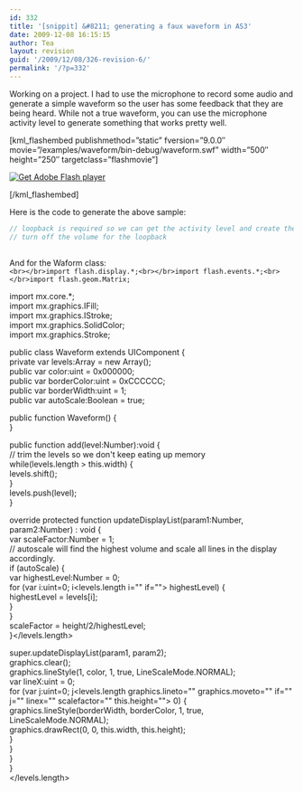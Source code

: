 ```yaml
---
id: 332
title: '[snippit] &#8211; generating a faux waveform in AS3'
date: 2009-12-08 16:15:15
author: Tea
layout: revision
guid: '/2009/12/08/326-revision-6/'
permalink: '/?p=332'
---
```


Working on a project. I had to use the microphone to record some audio and generate a simple waveform so the user has some feedback that they are being heard. While not a true waveform, you can use the microphone activity level to generate something that works pretty well.

\[kml\_flashembed publishmethod=”static” fversion=”9.0.0″ movie=”/examples/waveform/bin-debug/waveform.swf” width=”500″ height=”250″ targetclass=”flashmovie”\]

[![Get Adobe Flash player](http://www.adobe.com/images/shared/download_buttons/get_flash_player.gif)](http://adobe.com/go/getflashplayer)

\[/kml\_flashembed\]

Here is the code to generate the above sample:

```actionscript
// loopback is required so we can get the activity level and create the waveform. - so stupid
// turn off the volume for the loopback
 
```

And for the Waform class:  
`<br></br>import flash.display.*;<br></br>import flash.events.*;<br></br>import flash.geom.Matrix;`

import mx.core.\*;  
import mx.graphics.IFill;  
import mx.graphics.IStroke;  
import mx.graphics.SolidColor;  
import mx.graphics.Stroke;

public class Waveform extends UIComponent {  
 private var levels:Array = new Array();  
 public var color:uint = 0x000000;  
 public var borderColor:uint = 0xCCCCCC;  
 public var borderWidth:uint = 1;  
 public var autoScale:Boolean = true;

 public function Waveform() {  
 }

 public function add(level:Number):void {  
 // trim the levels so we don't keep eating up memory  
 while(levels.length &gt; this.width) {  
 levels.shift();  
 }  
 levels.push(level);  
 }

 override protected function updateDisplayList(param1:Number, param2:Number) : void {  
 var scaleFactor:Number = 1;  
 // autoscale will find the highest volume and scale all lines in the display accordingly.  
 if (autoScale) {  
 var highestLevel:Number = 0;  
 for (var i:uint=0; i<levels.length i="" if=""> highestLevel) {  
 highestLevel = levels\[i\];  
 }  
 }  
 scaleFactor = height/2/highestLevel;  
 }</levels.length>

 super.updateDisplayList(param1, param2);  
 graphics.clear();  
 graphics.lineStyle(1, color, 1, true, LineScaleMode.NORMAL);  
 var lineX:uint = 0;  
 for (var j:uint=0; j<levels.length graphics.lineto="" graphics.moveto="" if="" j="" linex="" scalefactor="" this.height=""> 0) {  
 graphics.lineStyle(borderWidth, borderColor, 1, true, LineScaleMode.NORMAL);  
 graphics.drawRect(0, 0, this.width, this.height);  
 }  
 }  
}  
}  
</levels.length>